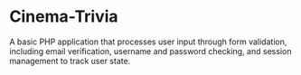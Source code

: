 # Cinema-Trivia
A basic PHP application that processes user input through form validation, including email verification, username and password checking, and session management to track user state.
